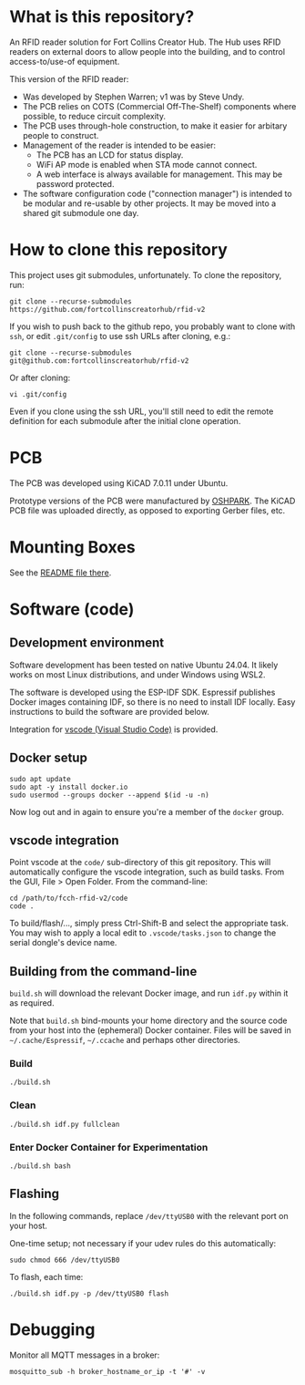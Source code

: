# What is this repository?

An RFID reader solution for Fort Collins Creator Hub. The Hub uses RFID readers
on external doors to allow people into the building, and to control
access-to/use-of equipment.

This version of the RFID reader:
* Was developed by Stephen Warren; v1 was by Steve Undy.
* The PCB relies on COTS (Commercial Off-The-Shelf) components where possible,
  to reduce circuit complexity.
* The PCB uses through-hole construction, to make it easier for arbitary people
  to construct.
* Management of the reader is intended to be easier:
  * The PCB has an LCD for status display.
  * WiFi AP mode is enabled when STA mode cannot connect.
  * A web interface is always available for management.
    This may be password protected.
* The software configuration code ("connection manager") is intended to be
  modular and re-usable by other projects. It may be moved into a shared git
  submodule one day.

# How to clone this repository

This project uses git submodules, unfortunately. To clone the repository, run:

```shell
git clone --recurse-submodules https://github.com/fortcollinscreatorhub/rfid-v2
```

If you wish to push back to the github repo, you probably want to clone with
`ssh`, or edit `.git/config` to use ssh URLs after cloning, e.g.:

```shell
git clone --recurse-submodules git@github.com:fortcollinscreatorhub/rfid-v2
```

Or after cloning:

```shell
vi .git/config
```

Even if you clone using the ssh URL, you'll still need to edit the remote
definition for each submodule after the initial clone operation.

# PCB

The PCB was developed using KiCAD 7.0.11 under Ubuntu.

Prototype versions of the PCB were manufactured by
[OSHPARK](https://oshpark.com/). The KiCAD PCB file was uploaded directly, as
opposed to exporting Gerber files, etc.

# Mounting Boxes

See the [README file there](mounting-boxes/README.md).

# Software (code)

## Development environment

Software development has been tested on native Ubuntu 24.04. It likely works on
most Linux distributions, and under Windows using WSL2.

The software is developed using the ESP-IDF SDK. Espressif publishes Docker
images containing IDF, so there is no need to install IDF locally. Easy
instructions to build the software are provided below.

Integration for [vscode (Visual Studio Code)](https://code.visualstudio.com/)
is provided.

## Docker setup

```shell
sudo apt update
sudo apt -y install docker.io
sudo usermod --groups docker --append $(id -u -n)
```

Now log out and in again to ensure you're a member of the `docker` group.

## vscode integration

Point vscode at the `code/` sub-directory of this git repository. This will
automatically configure the vscode integration, such as build tasks. From the
GUI, File > Open Folder. From the command-line:

```shell
cd /path/to/fcch-rfid-v2/code
code .
```

To build/flash/..., simply press Ctrl-Shift-B and select the appropriate task.
You may wish to apply a local edit to `.vscode/tasks.json` to change the serial
dongle's device name.

## Building from the command-line

`build.sh` will download the relevant Docker image, and run `idf.py` within it
as required.

Note that `build.sh` bind-mounts your home directory and the source code from
your host into the (ephemeral) Docker container. Files will be saved in
`~/.cache/Espressif`, `~/.ccache` and perhaps other directories.

### Build

```shell
./build.sh
```

### Clean

```shell
./build.sh idf.py fullclean
```

### Enter Docker Container for Experimentation

```shell
./build.sh bash
```

## Flashing

In the following commands, replace `/dev/ttyUSB0` with the relevant port on
your host.

One-time setup; not necessary if your udev rules do this automatically:

```shell
sudo chmod 666 /dev/ttyUSB0
```

To flash, each time:

```shell
./build.sh idf.py -p /dev/ttyUSB0 flash
```

# Debugging

Monitor all MQTT messages in a broker:

```shell
mosquitto_sub -h broker_hostname_or_ip -t '#' -v
```
